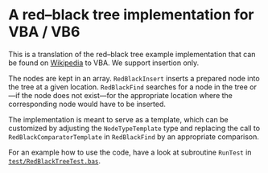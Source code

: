 # A red–black tree implementation for VBA / VB6

This is a translation of the red–black tree example implementation that can be found on [Wikipedia](https://en.wikipedia.org/wiki/Red%E2%80%93black_tree) to VBA. We support insertion only.

The nodes are kept in an array. `RedBlackInsert` inserts a prepared node into the tree at a given location. `RedBlackFind` searches for a node in the tree or—if the node does not exist—for the appropriate location where the corresponding node would have to be inserted.

The implementation is meant to serve as a template, which can be customized by adjusting the `NodeTypeTemplate` type and replacing the call to `RedBlackComparatorTemplate` in `RedBlackFind` by an appropriate comparison.

For an example how to use the code, have a look at subroutine `RunTest` in [`test/RedBlackTreeTest.bas`](test/RedBlackTreeTest.bas).